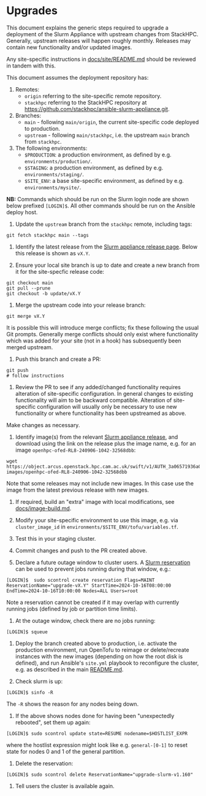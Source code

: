 # Upgrades

This document explains the generic steps required to upgrade a deployment of the Slurm Appliance with upstream changes from StackHPC.
Generally, upstream releases will happen roughly monthly. Releases may contain new functionality and/or updated images.

Any site-specific instructions in [docs/site/README.md](site/README.md) should be reviewed in tandem with this.

This document assumes the deployment repository has:

1. Remotes:
   - `origin` referring to the site-specific remote repository.
   - `stackhpc` referring to the StackHPC repository at <https://github.com/stackhpc/ansible-slurm-appliance.git>.
2. Branches:
   - `main` - following `main/origin`, the current site-specific code deployed to production.
   - `upstream` - following `main/stackhpc`, i.e. the upstream `main` branch from `stackhpc`.
3. The following environments:
   - `$PRODUCTION`: a production environment, as defined by e.g. `environments/production/`.
   - `$STAGING`: a production environment, as defined by e.g. `environments/staging/`.
   - `$SITE_ENV`: a base site-specific environment, as defined by e.g. `environments/mysite/`.

**NB:** Commands which should be run on the Slurm login node are shown below prefixed `[LOGIN]$`.
All other commands should be run on the Ansible deploy host.

1. Update the `upstream` branch from the `stackhpc` remote, including tags:

```shell
git fetch stackhpc main --tags
```

1. Identify the latest release from the [Slurm appliance release page](https://github.com/stackhpc/ansible-slurm-appliance/releases). Below this release is shown as `vX.Y`.

1. Ensure your local site branch is up to date and create a new branch from it for the
   site-specfic release code:

```shell
git checkout main
git pull --prune
git checkout -b update/vX.Y
```

1. Merge the upstream code into your release branch:

```shell
git merge vX.Y
```

It is possible this will introduce merge conflicts; fix these following the usual Git
prompts. Generally merge conflicts should only exist where functionality which was added
for your site (not in a hook) has subsequently been merged upstream.

1. Push this branch and create a PR:

```shell
git push
# follow instructions
```

1. Review the PR to see if any added/changed functionality requires alteration of
   site-specific configuration. In general changes to existing functionality will aim to be
   backward compatible. Alteration of site-specific configuration will usually only be
   necessary to use new functionality or where functionality has been upstreamed as above.

Make changes as necessary.

1. Identify image(s) from the relevant [Slurm appliance release](https://github.com/stackhpc/ansible-slurm-appliance/releases), and download
   using the link on the release plus the image name, e.g. for an image `openhpc-ofed-RL8-240906-1042-32568dbb`:

```shell
wget https://object.arcus.openstack.hpc.cam.ac.uk/swift/v1/AUTH_3a06571936a0424bb40bc5c672c4ccb1/openhpc-images/openhpc-ofed-RL8-240906-1042-32568dbb
```

Note that some releases may not include new images. In this case use the image from the latest previous release with new images.

1. If required, build an "extra" image with local modifications, see [docs/image-build.md](./image-build.md).

1. Modify your site-specific environment to use this image, e.g. via `cluster_image_id` in `environments/$SITE_ENV/tofu/variables.tf`.

1. Test this in your staging cluster.

1. Commit changes and push to the PR created above.

1. Declare a future outage window to cluster users. A [Slurm reservation](https://slurm.schedmd.com/scontrol.html#lbAQ) can be
   used to prevent jobs running during that window, e.g.:

```shell
[LOGIN]$  sudo scontrol create reservation Flags=MAINT ReservationName="upgrade-vX.Y" StartTime=2024-10-16T08:00:00 EndTime=2024-10-16T10:00:00 Nodes=ALL Users=root
```

Note a reservation cannot be created if it may overlap with currently running jobs (defined by job or partition time limits).

1. At the outage window, check there are no jobs running:

```shell
[LOGIN]$ squeue
```

1. Deploy the branch created above to production, i.e. activate the production environment, run OpenTofu to reimage or
   delete/recreate instances with the new images (depending on how the root disk is defined), and run Ansible's `site.yml`
   playbook to reconfigure the cluster, e.g. as described in the main [README.md](../README.md).

1. Check slurm is up:

```shell
[LOGIN]$ sinfo -R
```

The `-R` shows the reason for any nodes being down.

1. If the above shows nodes done for having been "unexpectedly rebooted", set them up again:

```shell
[LOGIN]$ sudo scontrol update state=RESUME nodename=$HOSTLIST_EXPR
```

where the hostlist expression might look like e.g. `general-[0-1]` to reset state for nodes 0 and 1 of the general partition.

1. Delete the reservation:

```shell
[LOGIN]$ sudo scontrol delete ReservationName="upgrade-slurm-v1.160"
```

1. Tell users the cluster is available again.
